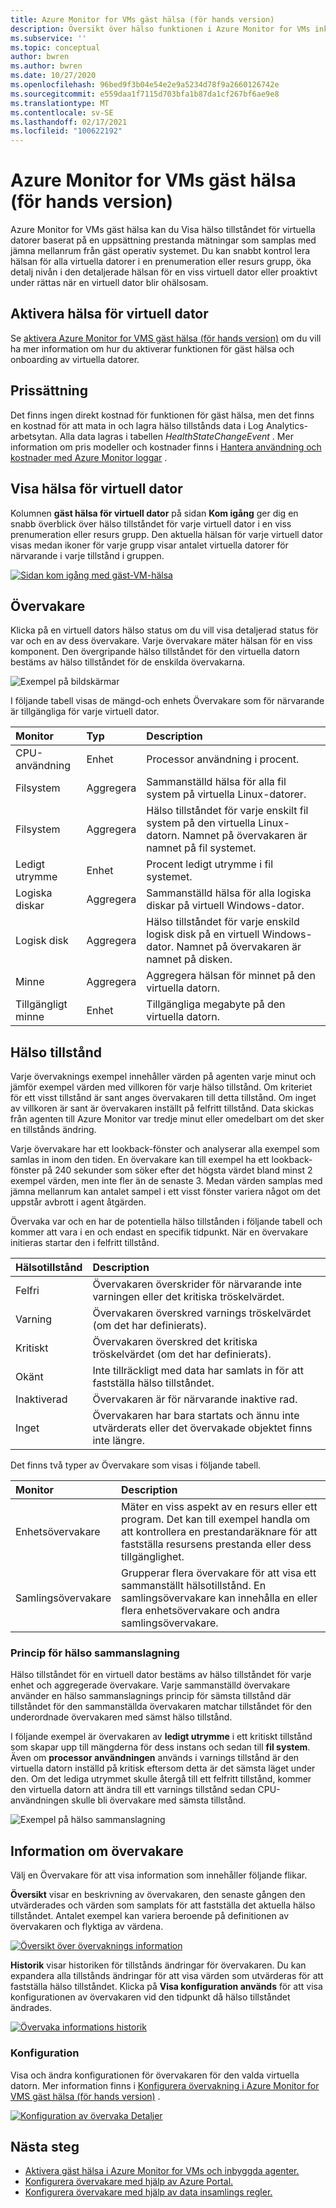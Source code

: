 ```yaml
---
title: Azure Monitor for VMs gäst hälsa (för hands version)
description: Översikt över hälso funktionen i Azure Monitor for VMs inklusive hur du kan visa hälso tillståndet för dina virtuella datorer och få aviseringar när en virtuell dator blir ohälsosam.
ms.subservice: ''
ms.topic: conceptual
author: bwren
ms.author: bwren
ms.date: 10/27/2020
ms.openlocfilehash: 96bed9f3b04e54e2e9a5234d78f9a2660126742e
ms.sourcegitcommit: e559daa1f7115d703bfa1b87da1cf267bf6ae9e8
ms.translationtype: MT
ms.contentlocale: sv-SE
ms.lasthandoff: 02/17/2021
ms.locfileid: "100622192"
---
```

# <a name="azure-monitor-for-vms-guest-health-preview"></a>Azure Monitor for VMs gäst hälsa (för hands version)
Azure Monitor for VMs gäst hälsa kan du Visa hälso tillståndet för virtuella datorer baserat på en uppsättning prestanda mätningar som samplas med jämna mellanrum från gäst operativ systemet. Du kan snabbt kontrol lera hälsan för alla virtuella datorer i en prenumeration eller resurs grupp, öka detalj nivån i den detaljerade hälsan för en viss virtuell dator eller proaktivt under rättas när en virtuell dator blir ohälsosam. 

## <a name="enable-virtual-machine-health"></a>Aktivera hälsa för virtuell dator
Se [aktivera Azure Monitor for VMS gäst hälsa (för hands version)](vminsights-health-enable.md) om du vill ha mer information om hur du aktiverar funktionen för gäst hälsa och onboarding av virtuella datorer.

## <a name="pricing"></a>Prissättning
Det finns ingen direkt kostnad för funktionen för gäst hälsa, men det finns en kostnad för att mata in och lagra hälso tillstånds data i Log Analytics-arbetsytan. Alla data lagras i tabellen *HealthStateChangeEvent* . Mer information om pris modeller och kostnader finns i [Hantera användning och kostnader med Azure Monitor loggar](../platform/manage-cost-storage.md) .

## <a name="view-virtual-machine-health"></a>Visa hälsa för virtuell dator
Kolumnen **gäst hälsa för virtuell dator** på sidan **Kom igång** ger dig en snabb överblick över hälso tillståndet för varje virtuell dator i en viss prenumeration eller resurs grupp. Den aktuella hälsan för varje virtuell dator visas medan ikoner för varje grupp visar antalet virtuella datorer för närvarande i varje tillstånd i gruppen.

[![Sidan kom igång med gäst-VM-hälsa](media/vminsights-health-overview/get-started-page.png)](media/vminsights-health-overview/get-started-page.png#lightbox)


## <a name="monitors"></a>Övervakare
Klicka på en virtuell dators hälso status om du vill visa detaljerad status för var och en av dess övervakare. Varje övervakare mäter hälsan för en viss komponent. Den övergripande hälso tillståndet för den virtuella datorn bestäms av hälso tillståndet för de enskilda övervakarna. 

![Exempel på bildskärmar](media/vminsights-health-overview/monitors.png)

I följande tabell visas de mängd-och enhets Övervakare som för närvarande är tillgängliga för varje virtuell dator. 

| Monitor | Typ | Description |
|:---|:---|:---|
| CPU-användning | Enhet | Processor användning i procent. |
| Filsystem | Aggregera | Sammanställd hälsa för alla fil system på virtuella Linux-datorer. |
| Filsystem  | Aggregera | Hälso tillståndet för varje enskilt fil system på den virtuella Linux-datorn. Namnet på övervakaren är namnet på fil systemet. |
| Ledigt utrymme | Enhet | Procent ledigt utrymme i fil systemet. |
| Logiska diskar | Aggregera | Sammanställd hälsa för alla logiska diskar på virtuell Windows-dator. |
| Logisk disk  | Aggregera | Hälso tillståndet för varje enskild logisk disk på en virtuell Windows-dator. Namnet på övervakaren är namnet på disken. |
| Minne | Aggregera | Aggregera hälsan för minnet på den virtuella datorn. |
| Tillgängligt minne | Enhet | Tillgängliga megabyte på den virtuella datorn. |

## <a name="health-states"></a>Hälso tillstånd
Varje övervaknings exempel innehåller värden på agenten varje minut och jämför exempel värden med villkoren för varje hälso tillstånd. Om kriteriet för ett visst tillstånd är sant anges övervakaren till detta tillstånd. Om inget av villkoren är sant är övervakaren inställt på felfritt tillstånd. Data skickas från agenten till Azure Monitor var tredje minut eller omedelbart om det sker en tillstånds ändring.

Varje övervakare har ett lookback-fönster och analyserar alla exempel som samlas in inom den tiden. En övervakare kan till exempel ha ett lookback-fönster på 240 sekunder som söker efter det högsta värdet bland minst 2 exempel värden, men inte fler än de senaste 3. Medan värden samplas med jämna mellanrum kan antalet sampel i ett visst fönster variera något om det uppstår avbrott i agent åtgärden.

Övervaka var och en har de potentiella hälso tillstånden i följande tabell och kommer att vara i en och endast en specifik tidpunkt. När en övervakare initieras startar den i felfritt tillstånd.

| Hälsotillstånd | Description |
|:---|:---|
| Felfri  | Övervakaren överskrider för närvarande inte varningen eller det kritiska tröskelvärdet. |
| Varning  | Övervakaren överskred varnings tröskelvärdet (om det har definierats). |
| Kritiskt | Övervakaren överskred det kritiska tröskelvärdet (om det har definierats). |
| Okänt  | Inte tillräckligt med data har samlats in för att fastställa hälso tillståndet. |
| Inaktiverad | Övervakaren är för närvarande inaktive rad. |
| Inget     | Övervakaren har bara startats och ännu inte utvärderats eller det övervakade objektet finns inte längre. |



Det finns två typer av Övervakare som visas i följande tabell.

| Monitor | Description |
|:---|:---|
| Enhetsövervakare | Mäter en viss aspekt av en resurs eller ett program. Det kan till exempel handla om att kontrollera en prestandaräknare för att fastställa resursens prestanda eller dess tillgänglighet. |
| Samlingsövervakare | Grupperar flera övervakare för att visa ett sammanställt hälsotillstånd. En samlingsövervakare kan innehålla en eller flera enhetsövervakare och andra samlingsövervakare. |


  
### <a name="health-rollup-policy"></a>Princip för hälso sammanslagning
Hälso tillståndet för en virtuell dator bestäms av hälso tillståndet för varje enhet och aggregerade övervakare. Varje sammanställd övervakare använder en hälso sammanslagnings princip för sämsta tillstånd där tillståndet för den sammanställda övervakaren matchar tillståndet för den underordnade övervakaren med sämst hälso tillstånd.  

I följande exempel är övervakaren av **ledigt utrymme** i ett kritiskt tillstånd som skapar upp till mängderna för dess instans och sedan till **fil system**. Även om **processor användningen** används i varnings tillstånd är den virtuella datorn inställd på kritisk eftersom detta är det sämsta läget under den. Om det lediga utrymmet skulle återgå till ett felfritt tillstånd, kommer den virtuella datorn att ändra till ett varnings tillstånd sedan CPU-användningen skulle bli övervakare med sämsta tillstånd.

![Exempel på hälso sammanslagning](media/vminsights-health-overview/health-rollup-example.png)


## <a name="monitor-details"></a>Information om övervakare
Välj en Övervakare för att visa information som innehåller följande flikar.

**Översikt** visar en beskrivning av övervakaren, den senaste gången den utvärderades och värden som samplats för att fastställa det aktuella hälso tillståndet. Antalet exempel kan variera beroende på definitionen av övervakaren och flyktiga av värdena.

[![Översikt över övervaknings information](media/vminsights-health-overview/monitor-details-overview.png)](media/vminsights-health-overview/monitor-details-overview.png#lightbox)

**Historik** visar historiken för tillstånds ändringar för övervakaren. Du kan expandera alla tillstånds ändringar för att visa värden som utvärderas för att fastställa hälso tillståndet. Klicka på **Visa konfiguration används** för att visa konfigurationen av övervakaren vid den tidpunkt då hälso tillståndet ändrades.



[![Övervaka informations historik](media/vminsights-health-overview/monitor-details-history.png)](media/vminsights-health-overview/monitor-details-history.png#lightbox)

### <a name="configuration"></a>Konfiguration
Visa och ändra konfigurationen för övervakaren för den valda virtuella datorn. Mer information finns i [Konfigurera övervakning i Azure Monitor for VMS gäst hälsa (för hands version)](vminsights-health-enable.md) .

[![Konfiguration av övervaka Detaljer](media/vminsights-health-overview/monitor-details-configuration.png)](media/vminsights-health-overview/monitor-details-configuration.png#lightbox)




## <a name="next-steps"></a>Nästa steg

- [Aktivera gäst hälsa i Azure Monitor for VMs och inbyggda agenter.](vminsights-health-enable.md)
- [Konfigurera övervakare med hjälp av Azure Portal.](vminsights-health-configure.md)
- [Konfigurera övervakare med hjälp av data insamlings regler.](vminsights-health-configure-dcr.md)